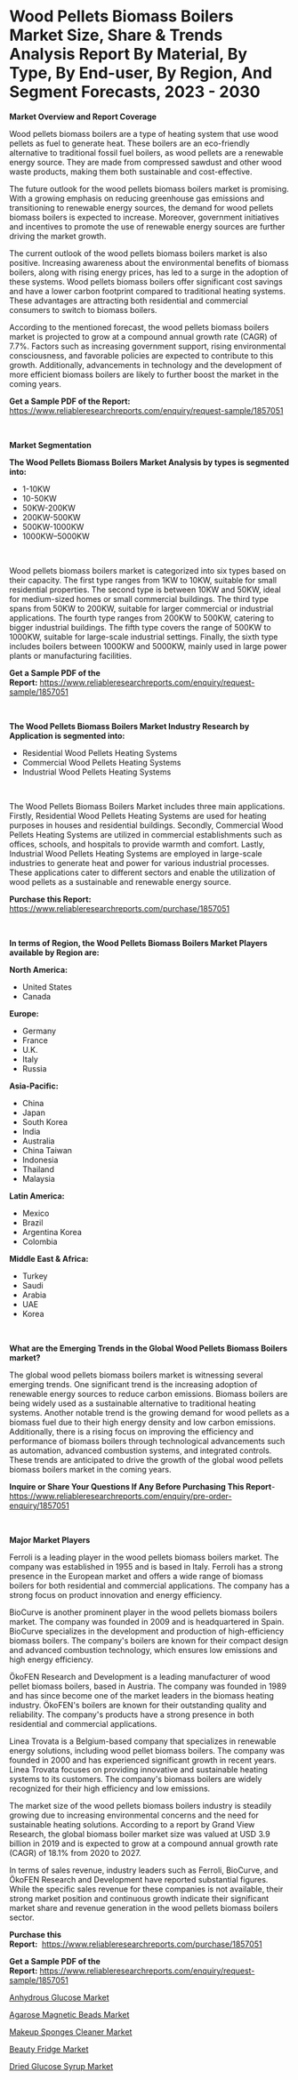 <p><h1>Wood Pellets Biomass Boilers Market Size, Share & Trends Analysis Report By Material, By Type, By End-user, By Region, And Segment Forecasts, 2023 - 2030</h1></p><p><strong>Market Overview and Report Coverage</strong></p>
<p><p>Wood pellets biomass boilers are a type of heating system that use wood pellets as fuel to generate heat. These boilers are an eco-friendly alternative to traditional fossil fuel boilers, as wood pellets are a renewable energy source. They are made from compressed sawdust and other wood waste products, making them both sustainable and cost-effective.</p><p>The future outlook for the wood pellets biomass boilers market is promising. With a growing emphasis on reducing greenhouse gas emissions and transitioning to renewable energy sources, the demand for wood pellets biomass boilers is expected to increase. Moreover, government initiatives and incentives to promote the use of renewable energy sources are further driving the market growth.</p><p>The current outlook of the wood pellets biomass boilers market is also positive. Increasing awareness about the environmental benefits of biomass boilers, along with rising energy prices, has led to a surge in the adoption of these systems. Wood pellets biomass boilers offer significant cost savings and have a lower carbon footprint compared to traditional heating systems. These advantages are attracting both residential and commercial consumers to switch to biomass boilers.</p><p>According to the mentioned forecast, the wood pellets biomass boilers market is projected to grow at a compound annual growth rate (CAGR) of 7.7%. Factors such as increasing government support, rising environmental consciousness, and favorable policies are expected to contribute to this growth. Additionally, advancements in technology and the development of more efficient biomass boilers are likely to further boost the market in the coming years.</p></p>
<p><strong>Get a Sample PDF of the Report:</strong> <a href="https://www.reliableresearchreports.com/enquiry/request-sample/1857051">https://www.reliableresearchreports.com/enquiry/request-sample/1857051</a></p>
<p>&nbsp;</p>
<p><strong>Market Segmentation</strong></p>
<p><strong>The Wood Pellets Biomass Boilers Market Analysis by types is segmented into:</strong></p>
<p><ul><li>1-10KW</li><li>10-50KW</li><li>50KW-200KW</li><li>200KW-500KW</li><li>500KW-1000KW</li><li>1000KW–5000KW</li></ul></p>
<p>&nbsp;</p>
<p><p>Wood pellets biomass boilers market is categorized into six types based on their capacity. The first type ranges from 1KW to 10KW, suitable for small residential properties. The second type is between 10KW and 50KW, ideal for medium-sized homes or small commercial buildings. The third type spans from 50KW to 200KW, suitable for larger commercial or industrial applications. The fourth type ranges from 200KW to 500KW, catering to bigger industrial buildings. The fifth type covers the range of 500KW to 1000KW, suitable for large-scale industrial settings. Finally, the sixth type includes boilers between 1000KW and 5000KW, mainly used in large power plants or manufacturing facilities.</p></p>
<p><strong>Get a Sample PDF of the Report:</strong>&nbsp;<a href="https://www.reliableresearchreports.com/enquiry/request-sample/1857051">https://www.reliableresearchreports.com/enquiry/request-sample/1857051</a></p>
<p>&nbsp;</p>
<p><strong>The Wood Pellets Biomass Boilers Market Industry Research by Application is segmented into:</strong></p>
<p><ul><li>Residential Wood Pellets Heating Systems</li><li>Commercial Wood Pellets Heating Systems</li><li>Industrial Wood Pellets Heating Systems</li></ul></p>
<p>&nbsp;</p>
<p><p>The Wood Pellets Biomass Boilers Market includes three main applications. Firstly, Residential Wood Pellets Heating Systems are used for heating purposes in houses and residential buildings. Secondly, Commercial Wood Pellets Heating Systems are utilized in commercial establishments such as offices, schools, and hospitals to provide warmth and comfort. Lastly, Industrial Wood Pellets Heating Systems are employed in large-scale industries to generate heat and power for various industrial processes. These applications cater to different sectors and enable the utilization of wood pellets as a sustainable and renewable energy source.</p></p>
<p><strong>Purchase this Report:</strong>&nbsp; <a href="https://www.reliableresearchreports.com/purchase/1857051">https://www.reliableresearchreports.com/purchase/1857051</a></p>
<p>&nbsp;</p>
<p><strong>In terms of Region, the Wood Pellets Biomass Boilers Market Players available by Region are:</strong></p>
<p>
    <p> <strong> North America: </strong>
        <ul>
            <li>United States</li>
            <li>Canada</li>
        </ul>
        </p> 
    <p> <strong> Europe: </strong>
        <ul>
            <li>Germany</li>
            <li>France</li>
            <li>U.K.</li>
            <li>Italy</li>
            <li>Russia</li>
        </ul>
        </p> 
    <p> <strong> Asia-Pacific: </strong>
        <ul>
            <li>China</li>
            <li>Japan</li>
            <li>South Korea</li>
            <li>India</li>
            <li>Australia</li>
            <li>China Taiwan</li>
            <li>Indonesia</li>
            <li>Thailand</li>
            <li>Malaysia</li>
        </ul>
        </p> 
    <p> <strong> Latin America: </strong>
        <ul>
            <li>Mexico</li>
            <li>Brazil</li>
            <li>Argentina Korea</li>
            <li>Colombia</li>
        </ul>
        </p> 
    <p> <strong> Middle East & Africa: </strong>
        <ul>
            <li>Turkey</li>
            <li>Saudi</li>
            <li>Arabia</li>
            <li>UAE</li>
            <li>Korea</li>
        </ul>
    </p>
    </p>
<p>&nbsp;</p>
<p><strong>What are the Emerging Trends in the Global Wood Pellets Biomass Boilers market?</strong></p>
<p><p>The global wood pellets biomass boilers market is witnessing several emerging trends. One significant trend is the increasing adoption of renewable energy sources to reduce carbon emissions. Biomass boilers are being widely used as a sustainable alternative to traditional heating systems. Another notable trend is the growing demand for wood pellets as a biomass fuel due to their high energy density and low carbon emissions. Additionally, there is a rising focus on improving the efficiency and performance of biomass boilers through technological advancements such as automation, advanced combustion systems, and integrated controls. These trends are anticipated to drive the growth of the global wood pellets biomass boilers market in the coming years.</p></p>
<p><strong>Inquire or Share Your Questions If Any Before Purchasing This Report</strong>- <a href="https://www.reliableresearchreports.com/enquiry/pre-order-enquiry/1857051">https://www.reliableresearchreports.com/enquiry/pre-order-enquiry/1857051</a></p>
<p>&nbsp;</p>
<p><strong>Major Market Players</strong></p>
<p><p>Ferroli is a leading player in the wood pellets biomass boilers market. The company was established in 1955 and is based in Italy. Ferroli has a strong presence in the European market and offers a wide range of biomass boilers for both residential and commercial applications. The company has a strong focus on product innovation and energy efficiency.</p><p>BioCurve is another prominent player in the wood pellets biomass boilers market. The company was founded in 2009 and is headquartered in Spain. BioCurve specializes in the development and production of high-efficiency biomass boilers. The company's boilers are known for their compact design and advanced combustion technology, which ensures low emissions and high energy efficiency.</p><p>ÖkoFEN Research and Development is a leading manufacturer of wood pellet biomass boilers, based in Austria. The company was founded in 1989 and has since become one of the market leaders in the biomass heating industry. ÖkoFEN's boilers are known for their outstanding quality and reliability. The company's products have a strong presence in both residential and commercial applications.</p><p>Linea Trovata is a Belgium-based company that specializes in renewable energy solutions, including wood pellet biomass boilers. The company was founded in 2000 and has experienced significant growth in recent years. Linea Trovata focuses on providing innovative and sustainable heating systems to its customers. The company's biomass boilers are widely recognized for their high efficiency and low emissions.</p><p>The market size of the wood pellets biomass boilers industry is steadily growing due to increasing environmental concerns and the need for sustainable heating solutions. According to a report by Grand View Research, the global biomass boiler market size was valued at USD 3.9 billion in 2019 and is expected to grow at a compound annual growth rate (CAGR) of 18.1% from 2020 to 2027.</p><p>In terms of sales revenue, industry leaders such as Ferroli, BioCurve, and ÖkoFEN Research and Development have reported substantial figures. While the specific sales revenue for these companies is not available, their strong market position and continuous growth indicate their significant market share and revenue generation in the wood pellets biomass boilers sector.</p></p>
<p><strong>Purchase this Report:</strong>&nbsp;&nbsp;<a href="https://www.reliableresearchreports.com/purchase/1857051">https://www.reliableresearchreports.com/purchase/1857051</a></p>
<p></p>
<p><strong>Get a Sample PDF of the Report:</strong>&nbsp;<a href="https://www.reliableresearchreports.com/enquiry/request-sample/1857051">https://www.reliableresearchreports.com/enquiry/request-sample/1857051</a></p>
<p><p><a href="https://www.linkedin.com/pulse/anhydrous-glucose-market-size-share-amp-trends-analysis-qflfe/">Anhydrous Glucose Market</a></p><p><a href="https://github.com/gulaimolin/Market-Research-Report-List-1/blob/main/agarose-magnetic-beads-market.md">Agarose Magnetic Beads Market</a></p><p><a href="https://medium.com/@grab.track.out/makeup-sponges-cleaner-market-report-reveals-the-latest-trends-and-growth-opportunities-of-this-155e1186a3e6">Makeup Sponges Cleaner Market</a></p><p><a href="https://medium.com/@plan.sock.color/beauty-fridge-nbsp-market-focuses-on-market-share-size-and-projected-forecast-till-2030-7154c8d88195">Beauty Fridge Market</a></p><p><a href="https://www.linkedin.com/pulse/dried-glucose-syrup-market-size-share-amp-trends-analysis-p47je/">Dried Glucose Syrup Market</a></p></p>